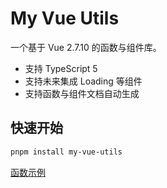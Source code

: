 # My Vue Utils

一个基于 Vue 2.7.10 的函数与组件库。

- 支持 TypeScript 5
- 支持未来集成 Loading 等组件
- 支持函数与组件文档自动生成

## 快速开始

```bash
pnpm install my-vue-utils
```

[函数示例](/functions/loading)
